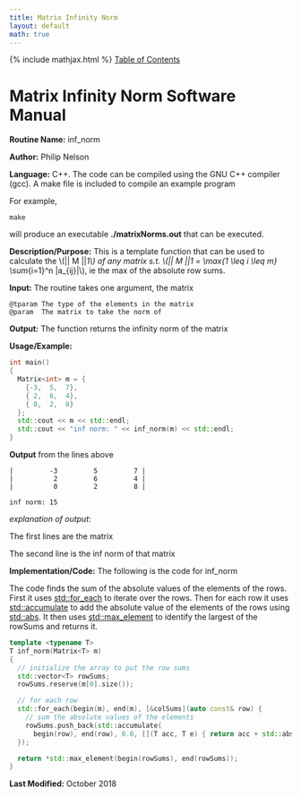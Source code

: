 ```yaml
---
title: Matrix Infinity Norm
layout: default
math: true
---
```

{% include mathjax.html %}
<a href="https://philipnelson5.github.io/math4610/SoftwareManual"> Table of Contents </a>
# Matrix Infinity Norm Software Manual

**Routine Name:** inf_norm

**Author:** Philip Nelson

**Language:** C++. The code can be compiled using the GNU C++ compiler (gcc). A make file is included to compile an example program

For example,

```
make
```

will produce an executable **./matrixNorms.out** that can be executed.

**Description/Purpose:** This is a template function that can be used to calculate the \\(|| M ||_1\\) of any matrix s.t. \\(|| M ||_1 = \max_{1 \leq i \leq m} \sum_{i=1}^n |a_{ij}|\\), ie the max of the absolute row sums.

**Input:** The routine takes one argument, the matrix

```
@tparam The type of the elements in the matrix
@param  The matrix to take the norm of
```

**Output:** The function returns the infinity norm of the matrix

**Usage/Example:**

``` cpp
int main()
{
  Matrix<int> m = {
    {-3,  5,  7},
    { 2,  6,  4},
    { 0,  2,  8}
  };
  std::cout << m << std::endl;
  std::cout << "inf norm: " << inf_norm(m) << std::endl;
}
```

**Output** from the lines above
```
|         -3         5         7 |
|          2         6         4 |
|          0         2         8 |

inf norm: 15
```

_explanation of output_:

The first lines are the matrix

The second line is the inf norm of that matrix

**Implementation/Code:** The following is the code for inf_norm

The code finds the sum of the absolute values of the elements of the rows. First it uses [std::for_each](https://en.cppreference.com/w/cpp/algorithm/for_each) to iterate over the rows. Then for each row it uses [std::accumulate](https://en.cppreference.com/w/cpp/algorithm/accumulate) to add the absolute value of the elements of the rows  using [std::abs](https://en.cppreference.com/w/cpp/numeric/math/abs). It then uses [std::max_element](https://en.cppreference.com/w/cpp/algorithm/max_element) to identify the largest of the rowSums and returns it.

``` cpp
template <typename T>
T inf_norm(Matrix<T> m)
{
  // initialize the array to put the row sums
  std::vector<T> rowSums;
  rowSums.reserve(m[0].size());

  // for each row
  std::for_each(begin(m), end(m), [&colSums](auto const& row) {
    // sum the absolute values of the elements
    rowSums.push_back(std::accumulate(
      begin(row), end(row), 0.0, [](T acc, T e) { return acc + std::abs(e); }));
  });

  return *std::max_element(begin(rowSums), end(rowSums));
}
```

**Last Modified:** October 2018
